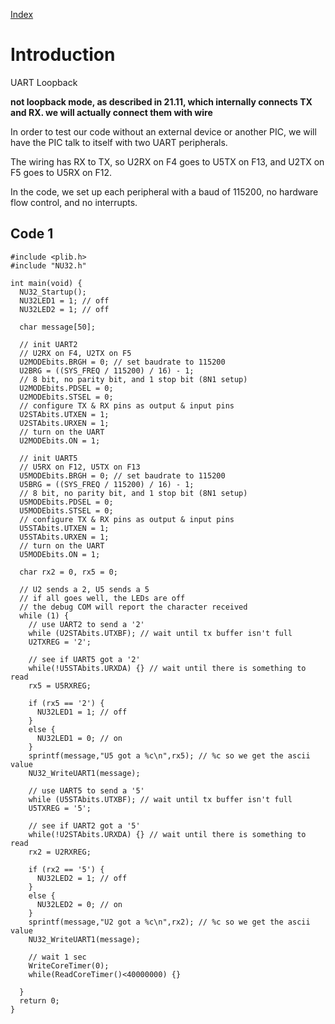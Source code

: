 [Index](Index.md)

# Introduction #

UART Loopback

**not loopback mode, as described in 21.11, which internally connects TX and RX. we will actually connect them with wire**

In order to test our code without an external device or another PIC, we will have the PIC talk to itself with two UART peripherals.



The wiring has RX to TX, so U2RX on F4 goes to U5TX on F13, and U2TX on F5 goes to U5RX on F12.

In the code, we set up each peripheral with a baud of 115200, no hardware flow control, and no interrupts.

## Code 1 ##
```
#include <plib.h>
#include "NU32.h"

int main(void) {
  NU32_Startup();
  NU32LED1 = 1; // off
  NU32LED2 = 1; // off

  char message[50];

  // init UART2
  // U2RX on F4, U2TX on F5
  U2MODEbits.BRGH = 0; // set baudrate to 115200
  U2BRG = ((SYS_FREQ / 115200) / 16) - 1;
  // 8 bit, no parity bit, and 1 stop bit (8N1 setup)
  U2MODEbits.PDSEL = 0;
  U2MODEbits.STSEL = 0;
  // configure TX & RX pins as output & input pins
  U2STAbits.UTXEN = 1;
  U2STAbits.URXEN = 1;
  // turn on the UART
  U2MODEbits.ON = 1;

  // init UART5
  // U5RX on F12, U5TX on F13
  U5MODEbits.BRGH = 0; // set baudrate to 115200
  U5BRG = ((SYS_FREQ / 115200) / 16) - 1;
  // 8 bit, no parity bit, and 1 stop bit (8N1 setup)
  U5MODEbits.PDSEL = 0;
  U5MODEbits.STSEL = 0;
  // configure TX & RX pins as output & input pins
  U5STAbits.UTXEN = 1;
  U5STAbits.URXEN = 1;
  // turn on the UART
  U5MODEbits.ON = 1;

  char rx2 = 0, rx5 = 0;

  // U2 sends a 2, U5 sends a 5
  // if all goes well, the LEDs are off
  // the debug COM will report the character received
  while (1) {
    // use UART2 to send a '2'
    while (U2STAbits.UTXBF); // wait until tx buffer isn't full
    U2TXREG = '2';

    // see if UART5 got a '2'
    while(!U5STAbits.URXDA) {} // wait until there is something to read
    rx5 = U5RXREG;

    if (rx5 == '2') {
      NU32LED1 = 1; // off
    }
    else {
      NU32LED1 = 0; // on
    }
    sprintf(message,"U5 got a %c\n",rx5); // %c so we get the ascii value
    NU32_WriteUART1(message);

    // use UART5 to send a '5'
    while (U5STAbits.UTXBF); // wait until tx buffer isn't full
    U5TXREG = '5';

    // see if UART2 got a '5'
    while(!U2STAbits.URXDA) {} // wait until there is something to read
    rx2 = U2RXREG;

    if (rx2 == '5') {
      NU32LED2 = 1; // off
    }
    else {
      NU32LED2 = 0; // on
    }
    sprintf(message,"U2 got a %c\n",rx2); // %c so we get the ascii value
    NU32_WriteUART1(message);

    // wait 1 sec
    WriteCoreTimer(0);
    while(ReadCoreTimer()<40000000) {}

  }
  return 0;
}
```
